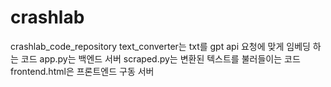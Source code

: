 # crashlab
crashlab_code_repository
text_converter는 txt를 gpt api 요청에 맞게 임베딩 하는 코드
app.py는 백엔드 서버
scraped.py는 변환된 텍스트를 불러들이는 코드
frontend.html은 프론트엔드 구동 서버

